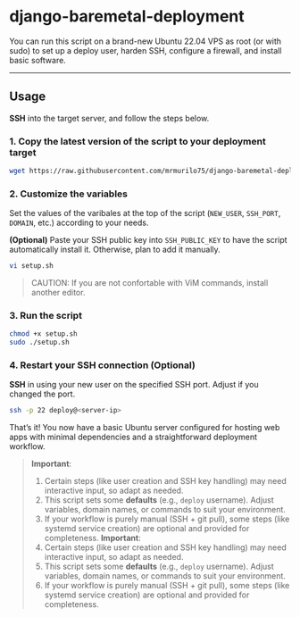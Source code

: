 # django-baremetal-deployment

You can run this script on a brand-new Ubuntu 22.04 VPS as root (or with sudo) to set up a deploy user, harden SSH, configure a firewall, and install basic software.

---

## Usage

**SSH** into the target server, and follow the steps below.

### 1. Copy the latest version of the script to your deployment target

```bash
wget https://raw.githubusercontent.com/mrmurilo75/django-baremetal-deployment/refs/heads/main/setup.sh
```
### 2. Customize the variables

Set the values of the varibales at the top of the script (`NEW_USER`, `SSH_PORT`, `DOMAIN`, etc.) according to your needs.

**(Optional)** Paste your SSH public key into `SSH_PUBLIC_KEY` to have the script automatically install it. Otherwise, plan to add it manually.

```bash
vi setup.sh
```

> CAUTION: If you are not confortable with ViM commands, install another editor.

### 3. Run the script

```bash
chmod +x setup.sh
sudo ./setup.sh
```

### 4. Restart your SSH connection (Optional) 

**SSH** in using your new user on the specified SSH port. Adjust if you changed the port.

```bash
ssh -p 22 deploy@<server-ip>
```

That’s it! You now have a basic Ubuntu server configured for hosting web apps with minimal dependencies and a straightforward deployment workflow.

> **Important**:  
> 1. Certain steps (like user creation and SSH key handling) may need interactive input, so adapt as needed.  
> 2. This script sets some **defaults** (e.g., `deploy` username). Adjust variables, domain names, or commands to suit your environment.  
> 3. If your workflow is purely manual (SSH + git pull), some steps (like systemd service creation) are optional and provided for completeness.
> **Important**:  
> 1. Certain steps (like user creation and SSH key handling) may need interactive input, so adapt as needed.  
> 2. This script sets some **defaults** (e.g., `deploy` username). Adjust variables, domain names, or commands to suit your environment.  
> 3. If your workflow is purely manual (SSH + git pull), some steps (like systemd service creation) are optional and provided for completeness.
